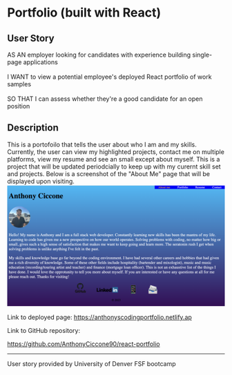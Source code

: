 # Portfolio (built with React)

## User Story 
AS AN employer looking for candidates with experience building single-page applications<br><br>
I WANT to view a potential employee's deployed React portfolio of work samples<br><br>
SO THAT I can assess whether they're a good candidate for an open position

## Description
This is a portofoilo that tells the user about who I am and my skills. Currently, the user can view my highlighted projects, contact me on multiple platforms, view my resume and see an small except about myself. This is a project that will be updated periodcially to keep up with my curernt skill set and projects. Below is a screenshot of the "About Me" page that will be displayed upon visiting.![Alt text](<Screenshot 2023-11-20 at 14.05.09.png>)

Link to deployed page:
https://anthonyscodingportfolio.netlify.ap



Link to GitHub repository:

https://github.com/AnthonyCiccone90/react-portfolio

<hr>
User story provided by University of Denver FSF bootcamp
